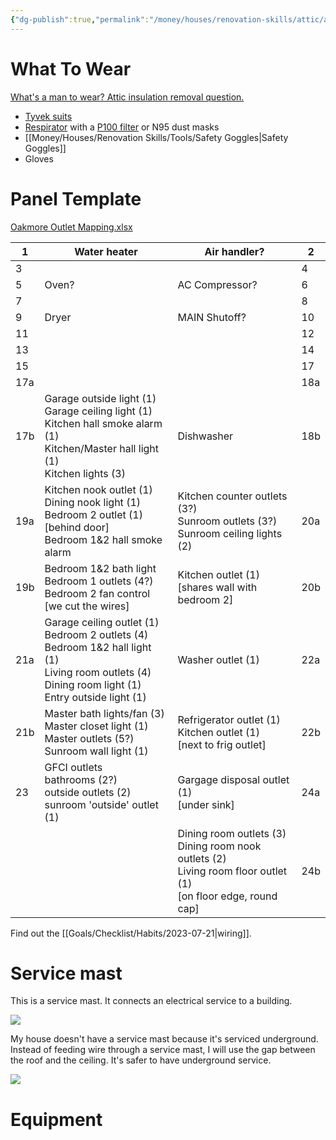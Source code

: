 ```yaml
---
{"dg-publish":true,"permalink":"/money/houses/renovation-skills/attic/attic-work-electrical/","tags":["oakmore"],"created":"Aug 01, 2023, 5:17 PM","updated":""}
---
```



# What To Wear

[What's a man to wear? Attic insulation removal question.](https://www.reddit.com/r/DIY/comments/1s6epv/whats_a_man_to_wear_attic_insulation_removal/)

- [Tyvek suits](https://www.amazon.com/Tyvek-Disposable-Coveralls-Hood-COVERALL/dp/B01E7M4MYG)
- [Respirator](https://www.amazon.com/3M-Comfort-Facepiece-Reusable-Respirator/dp/B00IF7RCU6) with a [P100 filter](https://www.amazon.com/3M-2091-Particulate-Filter-Pairs/dp/B00KYX8JBU) or N95 dust masks
- [[Money/Houses/Renovation Skills/Tools/Safety Goggles\|Safety Goggles]]
- Gloves
# Panel Template

[Oakmore Outlet Mapping.xlsx](https://docs.google.com/spreadsheets/d/1BQSn69_lGLNvviKAZ4ghFFkCKHRBOusG/edit?usp=sharing&ouid=101037969843715996109&rtpof=true&sd=true)

| 1   | Water heater                                                                                                                                                         | Air handler?                                                                                                                 | 2   |
|-----|----------------------------------------------------------------------------------------------------------------------------------------------------------------------|------------------------------------------------------------------------------------------------------------------------------|-----|
| 3   |                                                                                                                                                                      |                                                                                                                              | 4   |
| 5   | Oven?                                                                                                                                                                | AC Compressor?                                                                                                               | 6   |
| 7   |                                                                                                                                                                      |                                                                                                                              | 8   |
| 9   | Dryer                                                                                                                                                                | MAIN Shutoff?                                                                                                                | 10  |
| 11  |                                                                                                                                                                      |                                                                                                                              | 12  |
| 13  |                                                                                                                                                                      |                                                                                                                              | 14  |
| 15  |                                                                                                                                                                      |                                                                                                                              | 17  |
| 17a |                                                                                                                                                                      |                                                                                                                              | 18a |
| 17b | Garage outside light (1)<br/>Garage ceiling light (1)<br/>Kitchen hall smoke alarm (1)<br/>Kitchen/Master hall light (1)<br/>Kitchen lights (3)                      | Dishwasher                                                                                                                   | 18b |
| 19a | Kitchen nook outlet (1)<br/>Dining nook light (1)<br/>Bedroom 2 outlet (1)<br/>        [behind door]<br/>Bedroom 1&2 hall smoke alarm                                | Kitchen counter outlets (3?)<br/>Sunroom outlets (3?)<br/>Sunroom ceiling lights (2)                                         | 20a |
| 19b | Bedroom 1&2 bath light<br/>Bedroom 1 outlets (4?)<br/>Bedroom 2 fan control<br/>      [we cut the wires]                                                             | Kitchen outlet (1)<br/>     [shares wall with bedroom 2]                                                                     | 20b |
| 21a | Garage ceiling outlet (1)<br/>Bedroom 2 outlets (4)<br/>Bedroom 1&2 hall light (1)<br/>Living room outlets (4)<br/>Dining room light (1)<br/>Entry outside light (1) | Washer outlet (1)                                                                                                            | 22a |
| 21b | Master bath lights/fan (3)<br/>Master closet light (1)<br/>Master outlets (5?)<br/>Sunroom wall light (1)                                                            | Refrigerator outlet (1)<br/>Kitchen outlet (1)<br/>     [next to frig outlet]                                                | 22b |
| 23  | GFCI outlets<br/>    bathrooms (2?)<br/>    outside outlets (2)<br/>    sunroom 'outside' outlet (1)                                                                 | Gargage disposal outlet (1)<br/>      [under sink]                                                                           | 24a |
|     |                                                                                                                                                                      | Dining room outlets (3)<br/>Dining room nook outlets (2)<br/>Living room floor outlet (1)<br/>    [on floor edge, round cap] | 24b |

Find out the [[Goals/Checklist/Habits/2023-07-21\|wiring]].

# Service mast

This is a service mast. It connects an electrical service to a building.

![](https://www.familyhandyman.com/wp-content/uploads/2019/03/mast.jpg)



My house doesn't have a service mast because it's serviced underground. Instead of feeding wire through a service mast, I will use the gap between the roof and the ceiling. It's safer to have underground service.

![](https://firstresponder.domsafety.com/wp-content/uploads/2018/02/weatherhead_labels.png)

# Equipment

